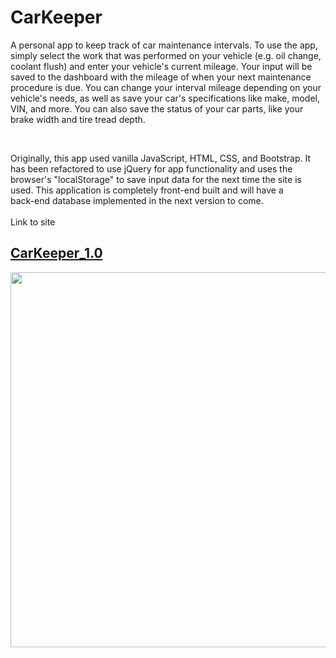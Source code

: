 # CarKeeper

A personal app to keep track of car maintenance intervals. To use the app, simply select the work that was performed on your vehicle (e.g. oil change, coolant flush) and enter your vehicle's current mileage. Your input will be saved to the dashboard with the mileage of when your next maintenance procedure is due. You can change your interval mileage depending on your vehicle's needs, as well as save your car's specifications like make, model, VIN, and more. You can also save the status of your car parts, like your brake width and tire tread depth.

<br>

Originally, this app used vanilla JavaScript, HTML, CSS, and Bootstrap. It has been refactored to use jQuery for app functionality and uses the browser's "localStorage" to save input data for the next time the site is used. This application is completely front-end built and will have a
<br>
back-end database implemented in the next version to come.
<br>
<br>
Link to site

## [CarKeeper_1.0](https://landycodes.github.io/CarKeeper/)


<img src="https://user-images.githubusercontent.com/103873915/226449492-22a18d04-e933-4e7c-b3c1-782921d25d04.png" height="600">
